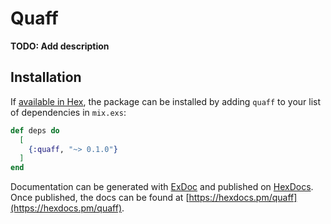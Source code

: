 # Quaff

**TODO: Add description**

## Installation

If [available in Hex](https://hex.pm/docs/publish), the package can be installed
by adding `quaff` to your list of dependencies in `mix.exs`:

```elixir
def deps do
  [
    {:quaff, "~> 0.1.0"}
  ]
end
```

Documentation can be generated with [ExDoc](https://github.com/elixir-lang/ex_doc)
and published on [HexDocs](https://hexdocs.pm). Once published, the docs can
be found at [https://hexdocs.pm/quaff](https://hexdocs.pm/quaff).

